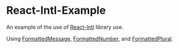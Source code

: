 # React-Intl-Example

An example of the use of [React-Intl](https://github.com/yahoo/react-intl) library use.

Using [FormattedMessage](https://github.com/yahoo/react-intl/wiki/Components#formattedmessage), 
        [FormattedNumber](https://github.com/yahoo/react-intl/wiki/Components#formattednumber), and 
        [FormattedPlural](https://github.com/yahoo/react-intl/wiki/Components#formattedplural).
